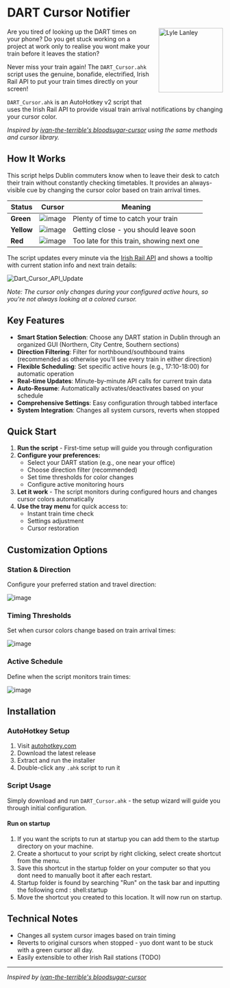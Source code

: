 # DART Cursor Notifier

<div align="left">
<img src="https://github.com/user-attachments/assets/70ecc62a-2056-403d-8a0a-ebeb2d82e827" alt="Lyle Lanley" width="150" align="right" style="margin-left: 20px; margin-bottom: 20px;"/>

Are you tired of looking up the DART times on your phone? Do you get stuck working on a project at work only to realise you wont make your train before it leaves the station?

Never miss your train again! The `DART_Cursor.ahk` script uses the genuine, bonafide, electrified, Irish Rail API to put your train times directly on your screen! 

`DART_Cursor.ahk` is an AutoHotkey v2 script that uses the Irish Rail API to provide visual train arrival notifications by changing your cursor color. 

*Inspired by [ivan-the-terrible's bloodsugar-cursor](https://github.com/ivan-the-terrible/bloodsugar-cursor) using the same methods and cursor library.*

</div>

## How It Works

This script helps Dublin commuters know when to leave their desk to catch their train without constantly checking timetables. It provides an always-visible cue by changing the cursor color based on train arrival times.

| Status | Cursor | Meaning |
|--------|---------|---------|
| **Green** | ![image](https://github.com/user-attachments/assets/0d4e52aa-705a-4e59-afb6-5bd1fe9648c8) | Plenty of time to catch your train |
| **Yellow** | ![image](https://github.com/user-attachments/assets/a47af124-a86a-40e4-8962-9e6e27298c1c) | Getting close - you should leave soon |
| **Red** | ![image](https://github.com/user-attachments/assets/49026965-10dc-441a-bb4d-0547756dae46) | Too late for this train, showing next one |

The script updates every minute via the [Irish Rail API](https://api.irishrail.ie/realtime/) and shows a tooltip with current station info and next train details:

![Dart_Cursor_API_Update](https://github.com/user-attachments/assets/f3ae050a-828a-4461-85b3-474f06cf4064)

*Note: The cursor only changes during your configured active hours, so you're not always looking at a colored cursor.*

## Key Features

- **Smart Station Selection**: Choose any DART station in Dublin through an organized GUI (Northern, City Centre, Southern sections)
- **Direction Filtering**: Filter for northbound/southbound trains (recommended as otherwise you'll see every train in either direction)
- **Flexible Scheduling**: Set specific active hours (e.g., 17:10-18:00) for automatic operation
- **Real-time Updates**: Minute-by-minute API calls for current train data
- **Auto-Resume**: Automatically activates/deactivates based on your schedule
- **Comprehensive Settings**: Easy configuration through tabbed interface
- **System Integration**: Changes all system cursors, reverts when stopped

## Quick Start

1. **Run the script** - First-time setup will guide you through configuration
2. **Configure your preferences:**
   - Select your DART station (e.g., one near your office)
   - Choose direction filter (recommended)
   - Set time thresholds for color changes
   - Configure active monitoring hours
3. **Let it work** - The script monitors during configured hours and changes cursor colors automatically
4. **Use the tray menu** for quick access to:
   - Instant train time check
   - Settings adjustment
   - Cursor restoration

## Customization Options
### Station & Direction
Configure your preferred station and travel direction:

![image](https://github.com/user-attachments/assets/a3cfca46-e041-4126-822b-e57bbb070b84)

### Timing Thresholds
Set when cursor colors change based on train arrival times:

![image](https://github.com/user-attachments/assets/4072a7a4-7d95-4e64-b578-b3306b4aab5e)

### Active Schedule
Define when the script monitors train times:

![image](https://github.com/user-attachments/assets/b49da87b-8e66-42ca-a8b1-fb638bc1d5d9)

## Installation

### AutoHotkey Setup
1. Visit [autohotkey.com](https://www.autohotkey.com)
2. Download the latest release
3. Extract and run the installer
4. Double-click any `.ahk` script to run it

### Script Usage
Simply download and run `DART_Cursor.ahk` - the setup wizard will guide you through initial configuration.

#### Run on startup 
1. If you want the scripts to run at startup you can add them to the startup directory on your machine.
2. Create a shortucut to your script by right clicking, select create shortcut from the menu.
4. Save this shortcut in the startup folder on your computer so that you dont need to manually boot it after each restart.
5. Startup folder is found by searching "Run" on the task bar and inputting the following cmd : shell:startup
6. Move the shortcut you created to this location. It will now run on startup. 

## Technical Notes
- Changes all system cursor images based on train timing
- Reverts to original cursors when stopped - yuo dont want to be stuck with a green cursor all day. 
- Easily extensible to other Irish Rail stations (TODO)

---
*Inspired by [ivan-the-terrible's bloodsugar-cursor](https://github.com/ivan-the-terrible/bloodsugar-cursor)*
